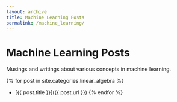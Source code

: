 ```yaml
---
layout: archive
title: Machine Learning Posts
permalink: /machine_learning/
---
```


# Machine Learning Posts

Musings and writings about various concepts in machine learning.

{% for post in site.categories.linear_algebra %}
  - [{{ post.title }}]({{ post.url }})
{% endfor %}
